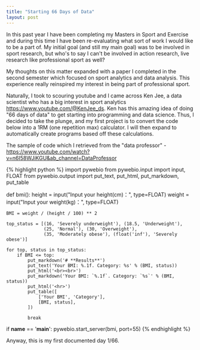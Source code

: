```yaml
---
title: "Starting 66 Days of Data"
layout: post
---
```


In this past year I have been completing my Masters in Sport and Exercise and during this time I have been re-evaluating what sort of work I would like to be a part of. My initial goal (and still my main goal) was to be involved in sport research, but who's to say I can't be involved in action research, live research like professional sport as well?

My thoughts on this matter expanded with a paper I completed in the second semester which focused on sport analytics and data analysis. This experience really reinspired my interest in being part of professional sport. 

Naturally, I took to scouring youtube and I came across Ken Jee, a data scientist who has a big interest in sport analytics https://www.youtube.com/@KenJee_ds. Ken has this amazing idea of doing "66 days of data" to get starting into programming and data science. Thus, I decided to take the plunge, and my first project is to convert the code below into a 1RM (one repetition max) calculator. I will then expand to automatically create programs based off these calculations.

The sample of code which I retrieved from the "data professor" - https://www.youtube.com/watch?v=n6I58WJiKGU&ab_channel=DataProfessor

{% highlight python %}
import pywebio
from pywebio.input import input, FLOAT
from pywebio.output import put_text, put_html, put_markdown, put_table

def bmi():
    height = input("Input your height(cm)：", type=FLOAT)
    weight = input("Input your weight(kg)：", type=FLOAT)

    BMI = weight / (height / 100) ** 2

    top_status = [(16, 'Severely underweight'), (18.5, 'Underweight'),
                  (25, 'Normal'), (30, 'Overweight'),
                  (35, 'Moderately obese'), (float('inf'), 'Severely obese')]

    for top, status in top_status:
        if BMI <= top:
            put_markdown('# **Results**')
            put_text('Your BMI: %.1f. Category: %s' % (BMI, status))
            put_html('<br><br>')
            put_markdown('Your BMI: `%.1f`. Category: `%s`' % (BMI, status))
            put_html('<hr>')
            put_table([
                ['Your BMI', 'Category'],
                [BMI, status],
            ])

            break

if __name__ == '__main__':
    pywebio.start_server(bmi, port=55)
{% endhighlight %}

Anyway, this is my first documented day 1/66.
